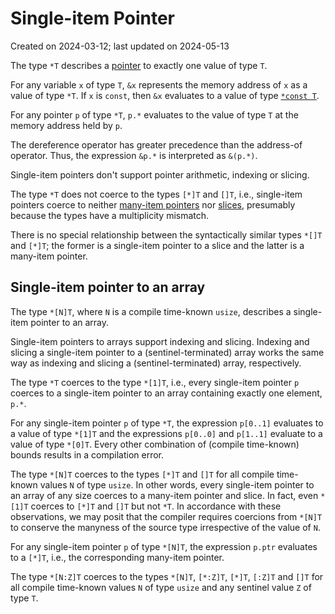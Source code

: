# Single-item Pointer #

Created on 2024-03-12; last updated on 2024-05-13

The type `*T` describes a [pointer](./pointer.md) to exactly one value of type `T`.

For any variable `x` of type `T`, `&x` represents the memory address of `x` as a value of type `*T`. If `x` is `const`, then `&x` evaluates to a value of type [`*const T`](./pointer-const.md).

For any pointer `p` of type `*T`, `p.*` evaluates to the value of type `T` at the memory address held by `p`.

The dereference operator has greater precedence than the address-of operator. Thus, the expression `&p.*` is interpreted as `&(p.*)`.

Single-item pointers don't support pointer arithmetic, indexing or slicing.

The type `*T` does not coerce to the types `[*]T` and `[]T`, i.e., single-item pointers coerce to neither [many-item pointers](./many-item-pointer.md) nor [slices](./slice.md), presumably because the types have a multiplicity mismatch.

There is no special relationship between the syntactically similar types `*[]T` and `[*]T`; the former is a single-item pointer to a slice and the latter is a many-item pointer.

## Single-item pointer to an array ##

The type `*[N]T`, where `N` is a compile time-known `usize`, describes a single-item pointer to an array.

Single-item pointers to arrays support indexing and slicing. Indexing and slicing a single-item pointer to a (sentinel-terminated) array works the same way as indexing and slicing a (sentinel-terminated) array, respectively.

The type `*T` coerces to the type `*[1]T`, i.e., every single-item pointer `p` coerces to a single-item pointer to an array containing exactly one element, `p.*`.

For any single-item pointer `p` of type `*T`, the expression `p[0..1]` evaluates to a value of type `*[1]T` and the expressions `p[0..0]` and `p[1..1]` evaluate to a value of type `*[0]T`. Every other combination of (compile time-known) bounds results in a compilation error.

The type `*[N]T` coerces to the types `[*]T` and `[]T` for all compile time-known values `N` of type `usize`. In other words, every single-item pointer to an array of any size coerces to a many-item pointer and slice. In fact, even `*[1]T` coerces to `[*]T` and `[]T` but not `*T`. In accordance with these observations, we may posit that the compiler requires coercions from `*[N]T` to conserve the manyness of the source type irrespective of the value of `N`.

For any single-item pointer `p` of type `*[N]T`, the expression `p.ptr` evaluates to a `[*]T`, i.e., the corresponding many-item pointer.

The type `*[N:Z]T` coerces to the types `*[N]T`, `[*:Z]T`, `[*]T`, `[:Z]T` and `[]T` for all compile time-known values `N` of type `usize` and any sentinel value `Z` of type `T`.
